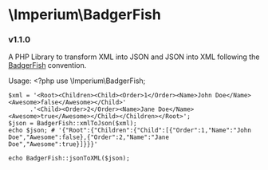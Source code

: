 # \Imperium\BadgerFish
### v1.1.0

A PHP Library to transform XML into JSON and JSON into XML following the [BadgerFish](http://ajaxian.com/archives/badgerfish-translating-xml-to-json) convention.

Usage:
    <?php
    use \Imperium\BadgerFish;
    
    $xml = '<Root><Children><Child><Order>1</Order><Name>John Doe</Name><Awesome>false</Awesome></Child>'
          .'<Child><Order>2</Order><Name>Jane Doe</Name><Awesome>true</Awesome></Child></Children></Root>';
    $json = BadgerFish::xmlToJson($xml);
    echo $json; # '{"Root":{"Children":{"Child":[{"Order":1,"Name":"John Doe","Awesome":false},{"Order":2,"Name":"Jane Doe","Awesome":true}]}}}'

    echo BadgerFish::jsonToXML($json);
